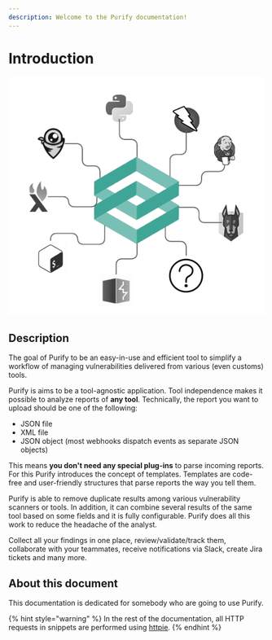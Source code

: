 ```yaml
---
description: Welcome to the Purify documentation!
---
```


# Introduction

![](.gitbook/assets/blank-diagram-6-.png)

## Description

The goal of Purify to be an easy-in-use and efficient tool to simplify a workflow of managing vulnerabilities delivered from various \(even customs\) tools.

Purify is aims to be a tool-agnostic application. Tool independence makes it possible to analyze reports of **any tool**. Technically, the report you want to upload should be one of the following:

* JSON file
* XML file
* JSON object \(most webhooks dispatch events as separate JSON objects\)

This means **you don't need any special plug-ins** to parse incoming reports. For this Purify introduces the concept of templates. Templates are code-free and user-friendly structures that parse reports the way you tell them.

Purify is able to remove duplicate results among various vulnerability scanners or tools. In addition, it can combine several results of the same tool based on some fields and it is fully configurable. Purify does all this work to reduce the headache of the analyst.

Collect all your findings in one place, review/validate/track them, collaborate with your teammates, receive notifications via Slack, create Jira tickets and many more.

## About this document

This documentation is dedicated for somebody who are going to use Purify.

{% hint style="warning" %}
In the rest of the documentation, all HTTP requests in snippets are performed using [httpie](https://httpie.org/).
{% endhint %}


